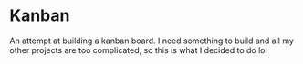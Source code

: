 # Kanban

An attempt at building a kanban board. I need something to build and all my other projects are too complicated, so this is what I decided to do lol